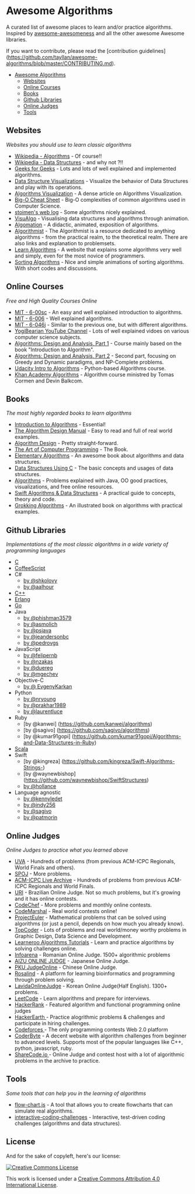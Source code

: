 # Awesome Algorithms

A curated list of awesome places to learn and/or practice algorithms.
Inspired by [awesome-awesomeness](https://github.com/bayandin/awesome-awesomeness) and all the other awesome Awesome libraries.

If you want to contribute, please read the [contribution guidelines] (https://github.com/tayllan/awesome-algorithms/blob/master/CONTRIBUTING.md).

- [Awesome Algorithms](#awesome-algorithms)
    - [Websites](#websites)
    - [Online Courses](#online-courses)
    - [Books](#books)
    - [Github Libraries](#github-libraries)
    - [Online Judges](#online-judges)
    - [Tools](#tools)

## Websites

*Websites you should use to learn classic algorithms*

* [Wikipedia - Algorithms](https://en.wikipedia.org/wiki/List_of_algorithms) - Of course!!
* [Wikipedia - Data Structures](https://en.wikipedia.org/wiki/List_of_data_structures) - and why not ?!!
* [Geeks for Geeks](http://www.geeksforgeeks.org/fundamentals-of-algorithms/) -
    Lots and lots of well explained and implemented algorithms.
* [Data Structure Visualizations](http://www.cs.usfca.edu/~galles/visualization/Algorithms.html) - Visualize the behavior of Data Structures and play with its operations.
* [Algorithms Visualization](http://bost.ocks.org/mike/algorithms/) - A dense article on Algorithms Visualization.
* [Big-O Cheat Sheet](http://bigocheatsheet.com/) - Big-O complexities of common algorithms used in Computer Science.
* [stoimen's web log](http://www.stoimen.com/blog/) - Some algorithms nicely explained.
* [VisuAlgo](http://visualgo.net) - Visualising data structures and algorithms through animation.
* [Algomation](http://www.algomation.com/) - A didactic, animated, exposition of algorithms.
* [Algorithmist](http://www.algorithmist.com/index.php/Main_Page) - The Algorithmist is a resource dedicated to anything algorithms - from the practical realm, to the theoretical realm. There are also links and explanation to problemsets.
* [Learn Algorithms](http://www.learnalgorithms.in/) - A website that explains some algorithms very well and simply, even for the most novice of programmers. 
* [Sorting Algorithms](http://www.sorting-algorithms.com/) - Nice and simple animations of sorting algorithms. With short codes and discussions.

## Online Courses

*Free and High Quality Courses Online*

* [MIT - 6-00sc](http://ocw.mit.edu/courses/electrical-engineering-and-computer-science/6-00sc-introduction-to-computer-science-and-programming-spring-2011/index.htm) -
    An easy and well explained introduction to algorithms.
* [MIT - 6-006](http://ocw.mit.edu/courses/electrical-engineering-and-computer-science/6-006-introduction-to-algorithms-fall-2011/lecture-videos/) -
    Well explained algorithms.
* [MIT - 6-046j](http://ocw.mit.edu/courses/electrical-engineering-and-computer-science/6-046j-introduction-to-algorithms-sma-5503-fall-2005/video-lectures/) -
    Similar to the previous one, but with different algorithms.
* [YogiBearian YouTube Channel](https://www.youtube.com/channel/UCv3Kd0guxD5KWQtP---9D6g) - Lots of well explained vidoes on various computer science subjects.
* [Algorithms: Design and Analysis, Part 1](https://www.coursera.org/course/algo) - Course mainly based on the book "Introduction to Algorithm".
* [Algorithms: Design and Analysis, Part 2](https://www.coursera.org/course/algo2) - Second part, focusing on Greedy and Dynamic paradigms, and NP-Complete problems.
* [Udacity Intro to Algorithms](https://www.udacity.com/course/intro-to-algorithms--cs215) - Python-based Algorithms course.
* [Khan Academy Algorithms](https://www.khanacademy.org/computing/computer-science/algorithms) - Algorithm course ministred by Tomas Cormen and Devin Balkcom. 

## Books

*The most highly regarded books to learn algorithms*

* [Introduction to Algorithms](http://mitpress.mit.edu/books/introduction-algorithms) - Essential!
* [The Algorithm Design Manual](https://www8.cs.umu.se/kurser/TDBAfl/VT06/algorithms/BOOK/BOOK/BOOK.HTM) - Easy to read and full of real world examples.
* [Algorithm Design](http://www.aw-bc.com/info/kleinberg/) - Pretty straight-forward.
* [The Art of Computer Programming](http://www-cs-faculty.stanford.edu/~uno/taocp.html) - The Book.
* [Elementary Algorithms](https://github.com/liuxinyu95/AlgoXY) - An awesome book about algorithms and data structures.
* [Data Structures Using C](http://www.amazon.com/Data-Structures-Using-Aaron-Tenenbaum/dp/0131997467) - The basic concepts and usages of data structures.
* [Algorithms](http://algs4.cs.princeton.edu/home/) - Problems explained with Java, OO good practices, visualizations, and free online resources.
* [Swift Algorithms & Data Structures](http://shop.waynewbishop.com/) - A practical guide to concepts, theory and code.
* [Grokking Algorithms](http://www.manning.com/bhargava) - An illustrated book on algorithms with practical examples.

## Github Libraries

*Implementations of the most classic algorithms in a wide variety of programming languages*

* [C](https://github.com/fragglet/c-algorithms)
* [CoffeeScript](https://github.com/BrunoRB/algorithms.coffee)
* C#
    * [by @shkolovy](https://github.com/shkolovy/classic-algorithms)
    * [by @aalhour](https://github.com/aalhour/C-Sharp-Algorithms)
* [C++](https://github.com/xtaci/algorithms)
* [Erlang](https://github.com/aggelgian/erlang-algorithms)
* [Go](https://github.com/arnauddri/algorithms)
* Java
    * [by @phishman3579](https://github.com/phishman3579/java-algorithms-implementation)
    * [by @asmolich](https://github.com/asmolich/algorithms)
    * [by @psjava](https://github.com/psjava/psjava)
    * [by @jeandersonbc](https://github.com/jeandersonbc/algorithms-and-ds)
    * [by @pedrovgs](https://github.com/pedrovgs/Algorithms)
* JavaScript
    * [by @felipernb](https://github.com/felipernb/algorithms.js)
    * [by @nzakas](https://github.com/nzakas/computer-science-in-javascript)
    * [by @duereg](https://github.com/duereg/js-algorithms)
    * [by @mgechev](https://github.com/mgechev/javascript-algorithms)
* Objective-C
    * [by @ EvgenyKarkan](https://github.com/EvgenyKarkan/EKAlgorithms)
* Python
    * [by @nryoung](https://github.com/nryoung/algorithms)
    * [by @prakhar1989](https://github.com/prakhar1989/Algorithms)
    * [by @laurentluce](https://github.com/laurentluce/python-algorithms)
* Ruby
    * [by @kanwei] (https://github.com/kanwei/algorithms)
    * [by @sagivo] (https://github.com/sagivo/algorithms)
    * [by @kumar91gopi] (https://github.com/kumar91gopi/Algorithms-and-Data-Structures-in-Ruby)
* [Scala](https://github.com/vkostyukov/scalacaster)
* Swift
    * [by @kingreza] (https://github.com/kingreza/Swift-Algorithms-Strings-) 
    * [by @waynewbishop] (https://github.com/waynewbishop/SwiftStructures)
    * [by @hollance](https://github.com/hollance/swift-algorithm-club)
* Language agnostic
    * [by @kennyledet](https://github.com/kennyledet/Algorithm-Implementations)
    * [by @indy256](https://github.com/indy256/codelibrary)
    * [by @sagivo](https://github.com/sagivo/algorithms)
    * [by @patmorin](https://github.com/patmorin/ods)

## Online Judges

*Online Judges to practice what you learned above*

* [UVA](https://uva.onlinejudge.org/) -
    Hundreds of problems (from previous ACM-ICPC Regionals, World Finals and others).
* [SPOJ](http://www.spoj.com/) - More problems.
* [ACM-ICPC Live Archive](https://icpcarchive.ecs.baylor.edu/) -
    Hundreds of problems from previous ACM-ICPC Regionals and World Finals.
* [URI](https://www.urionlinejudge.com.br/judge/login) -
    Brazilian Online Judge. Not so much problems, but it's growing and it has online contests.
* [CodeChef](https://www.codechef.com/) -
    More problems and monthly online contests.
* [CodeMarshal](https://algo.codemarshal.org/) -
    Real world contests online!
* [ProjectEuler](https://projecteuler.net/) -
    Mathematical problems that can be solved using algorithms (or just a pencil, depends on how much you already know).
* [TopCoder](https://www.topcoder.com/) - Lots of problems and real world/money worthy problems in Graphic Design, Data Science and Development.
* [Learneroo Algorithms Tutorials](https://www.learneroo.com/subjects/8) - Learn and practice algorithms by solving challenges online.
* [Infoarena](http://www.infoarena.ro/) - Romanian Online Judge. 1500+ algorithmic problems
* [AIZU ONLINE JUDGE](http://judge.u-aizu.ac.jp/onlinejudge/) - Japanese Online Judge.
* [PKU JudgeOnline](http://poj.org/) - Chinese Online Judge.
* [Rosalind](http://rosalind.info/problems/locations/) - A platform for learning bioinformatics and programming through problem solving.
* [LavidaOnlineJudge](http://judge.lavida.us) - Korean Online Judge(Half English). 1300+ problems.
* [LeetCode](https://leetcode.com/) - Learn algorithms and prepare for interviews.
* [HackerRank](https://www.hackerrank.com/) - Featured algorithm and functional programming online judges
* [HackerEarth ](https://www.hackerearth.com/) - Practice alogrithmic problems & challenges and participate in hiring challenges.
* [Codeforces ](http://codeforces.com/) - The only programming contests Web 2.0 platform
* [CoderByte](http://www.coderbyte.com/) - A decent website with algorithm challenges from beginner to advanced levels. Supports most of the popular languages like C++, python, javascript, ruby. 
* [ShareCode.io ](https://sharecode.io/) - Online Judge and contest host with a lot of algorithmic problems in the archive to practice.

## Tools

*Some tools that can help you in the learning of algorithms*

* [flow-chart.js](http://brunorb.github.io/flow-chart.js/dist/index.html) -
    A tool that allows you to create flowcharts that can simulate real algorithms.
* [interactive-coding-challenges](https://github.com/donnemartin/interactive-coding-challenges) - Interactive, test-driven coding challenges (algorithms and data structures).

## License

And for the sake of copyleft, here's our license:

[![Creative Commons License](http://i.creativecommons.org/l/by/4.0/88x31.png)](http://creativecommons.org/licenses/by/4.0/)

This work is licensed under a [Creative Commons Attribution 4.0 International License](http://creativecommons.org/licenses/by/4.0/).
